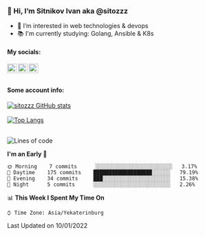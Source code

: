 ### 👋 Hi, I’m Sitnikov Ivan aka @sitozzz
- 👀 I’m interested in web technologies & devops
- 📚 I'm currently studying: Golang, Ansible & K8s

#### My socials:
[<img align="left" alt="sitozzz | Instagram" width="22px" src="https://cdn.jsdelivr.net/npm/simple-icons@v3/icons/gmail.svg" />][gmail]
[<img align="left" alt="sitozzz | LinkedIn" width="22px" src="https://cdn.jsdelivr.net/npm/simple-icons@v3/icons/linkedin.svg" />][linkedin]
[<img align="left" alt="sitozzz | Instagram" width="22px" src="https://cdn.jsdelivr.net/npm/simple-icons@v3/icons/instagram.svg" />][instagram]

[gmail]: mailto:sit7602@gmail.com
[linkedin]: https://www.linkedin.com/in/ivan-sitnikov-650ba2203
[instagram]: https://www.instagram.com/sitozzz_rulozzz/

<br/><br/>

#### Some account info:

[![sitozzz GitHub stats](https://github-readme-stats.vercel.app/api?username=sitozzz)](https://github.com/anuraghazra/github-readme-stats)
<br/><br/>
[![Top Langs](https://github-readme-stats.vercel.app/api/top-langs/?username=sitozzz&layout=compact&cache_seconds=1800&hide=c#,html&langs_count=8)](https://github.com/anuraghazra/github-readme-stats)
<br/><br/>
<!--START_SECTION:waka-->
![Lines of code](https://img.shields.io/badge/From%20Hello%20World%20I%27ve%20Written-173%20Thousand%20lines%20of%20code-blue)

**I'm an Early 🐤** 

```text
🌞 Morning    7 commits      ░░░░░░░░░░░░░░░░░░░░░░░░░   3.17% 
🌆 Daytime    175 commits    ███████████████████░░░░░░   79.19% 
🌃 Evening    34 commits     ███░░░░░░░░░░░░░░░░░░░░░░   15.38% 
🌙 Night      5 commits      ░░░░░░░░░░░░░░░░░░░░░░░░░   2.26%

```


📊 **This Week I Spent My Time On** 

```text
⌚︎ Time Zone: Asia/Yekaterinburg

```


 Last Updated on 10/01/2022
<!--END_SECTION:waka-->
